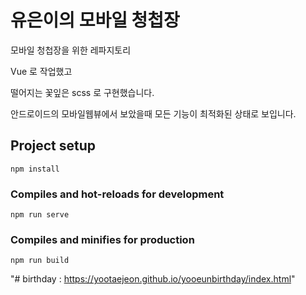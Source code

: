 # 유은이의 모바일 청첩장
모바일 청첩장을 위한 레파지토리

Vue 로 작업했고 

떨어지는 꽃잎은 scss 로 구현했습니다. 

안드로이드의 모바일웹뷰에서 보았을때 모든 기능이 최적화된 상태로 보입니다.

## Project setup
```
npm install
```

### Compiles and hot-reloads for development
```
npm run serve
```

### Compiles and minifies for production
```
npm run build
```

"# birthday : https://yootaejeon.github.io/yooeunbirthday/index.html" 
